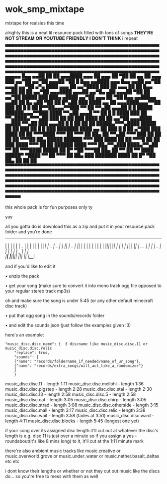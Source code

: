 # wok_smp_mixtape
mixtape for realsies this time

alrighty 
this is a neat lil resource pack filled with tons of songs 
𝐓𝐇𝐄𝐘'𝐑𝐄 𝐍𝐎𝐓 𝐒𝐓𝐑𝐄𝐀𝐌 𝐎𝐑 𝐘𝐎𝐔𝐓𝐔𝐁𝐄 𝐅𝐑𝐈𝐄𝐍𝐃𝐋𝐘 𝐈 𝐃𝐎𝐍'𝐓 𝐓𝐇𝐈𝐍𝐊
i repeat
▄▄▄▄▄▄▄▄▄▄▄▄▄▄▄▄▄▄▄▄▄▄▄▄▄▄▄▄▄▄▄▄▄▄▄▄▄▄▄▄▄▄▄▄▄▄▄▄▄▄▄▄▄▄▄▄▄▄▄▄▄▄▄▄▄▄▄▄▄▄▄▄▄▄▄▄▄▄▄▄▄▄▄▄▄▄▄▄▄▄▄▄▄▄▄▄▄▄▄▄▄▄▄▄▄▄▄▄▄▄▄▄▄▄▄▄▄▄▄▄▄▄▄▄▄▄▄▄▄▄▄▄▄▄▄▄▄▄▄▄▄▄▄▄▄▄▄▄▄▄▄▄▄▄▄▄▄▄▄▄▄▄▄▄▄▄▄▄▄▄▄▄▄▄▄▄▄▄▄▄▄▄▄▄▄▄▄▄▄▄▄▄▄▄▄▄▄▄▄▄▄▄▄▄▄▄▄▄▄▄▄▄▄▄▄▄▄▄▄▄▄▄▄▄▄▄▄▄▄▄▄▄▄▄▄▄▄▄▄▄▄▄▄▄▄▄▄▄▄▄▄▄▄▄▄▄▄▄▄▄▄▄▄▄▄▄▄▄▄▄▄▄▄▄▄▄▄▄▄▄▄▄▄▄▄▄▄▄▄▄▄▄▄▄▄▄▄▄▄▄▄▄▄▄▄
█▄▄ ▄▄██ ██ ██ ▄▄▄████ ▄▄▄ ██ ▄▄▄ ██ ▀██ ██ ▄▄ ██ ▄▄▄ ███ ▄▄▀██ ▄▄▀██ ▄▄▄██ ▀██ █ █▄▄ ▄▄████ ▄▄▄ █▄▄ ▄▄██ ▄▄▀██ ▄▄▄█ ▄▄▀██ ▄▀▄ ████ ▄▄▄ ██ ▄▄▀████ ███ ██ ▄▄▄ ██ ██ █▄▄ ▄▄██ ██ ██ ▄▄▀██ ▄▄▄████ ▄▄▄██ ▄▄▀█▄ ▄██ ▄▄▄██ ▀██ ██ ▄▄▀██ █████ ███ ███▄ ▄████ ▄▄▀██ ▄▄▄ ██ ▀██ █▄▄ ▄▄███▄▄ ▄▄██ ██ █▄ ▄██ ▀██ ██ █▀▄██
███ ████ ▄▄ ██ ▄▄▄████▄▄▄▀▀██ ███ ██ █ █ ██ █▀▀██▄▄▄▀▀███ ▀▀ ██ ▀▀▄██ ▄▄▄██ █ █ █████ ██████▄▄▄▀▀███ ████ ▀▀▄██ ▄▄▄█ ▀▀ ██ █ █ ████ ███ ██ ▀▀▄████▄▀▀▀▄██ ███ ██ ██ ███ ████ ██ ██ ▄▄▀██ ▄▄▄████ ▄▄███ ▀▀▄██ ███ ▄▄▄██ █ █ ██ ██ ██ █████▄▀▀▀▄████ █████ ██ ██ ███ ██ █ █ ███ ███████ ████ ▄▄ ██ ███ █ █ ██ ▄▀███
███ ████ ██ ██ ▀▀▀████ ▀▀▀ ██ ▀▀▀ ██ ██▄ ██ ▀▀▄██ ▀▀▀ ███ ██ ██ ██ ██ ▀▀▀██ ██▄ █████ ██████ ▀▀▀ ███ ████ ██ ██ ▀▀▀█ ██ ██ ███ ████ ▀▀▀ ██ ██ ██████ ████ ▀▀▀ ██▄▀▀▄███ ████▄▀▀▄██ ▀▀ ██ ▀▀▀████ █████ ██ █▀ ▀██ ▀▀▀██ ██▄ ██ ▀▀ ██ ▀▀ ████ █████▀ ▀████ ▀▀ ██ ▀▀▀ ██ ██▄ ███ ███████ ████ ██ █▀ ▀██ ██▄ ██ ██ ██
▀▀▀▀▀▀▀▀▀▀▀▀▀▀▀▀▀▀▀▀▀▀▀▀▀▀▀▀▀▀▀▀▀▀▀▀▀▀▀▀▀▀▀▀▀▀▀▀▀▀▀▀▀▀▀▀▀▀▀▀▀▀▀▀▀▀▀▀▀▀▀▀▀▀▀▀▀▀▀▀▀▀▀▀▀▀▀▀▀▀▀▀▀▀▀▀▀▀▀▀▀▀▀▀▀▀▀▀▀▀▀▀▀▀▀▀▀▀▀▀▀▀▀▀▀▀▀▀▀▀▀▀▀▀▀▀▀▀▀▀▀▀▀▀▀▀▀▀▀▀▀▀▀▀▀▀▀▀▀▀▀▀▀▀▀▀▀▀▀▀▀▀▀▀▀▀▀▀▀▀▀▀▀▀▀▀▀▀▀▀▀▀▀▀▀▀▀▀▀▀▀▀▀▀▀▀▀▀▀▀▀▀▀▀▀▀▀▀▀▀▀▀▀▀▀▀▀▀▀▀▀▀▀▀▀▀▀▀▀▀▀▀▀▀▀▀▀▀▀▀▀▀▀▀▀▀▀▀▀▀▀▀▀▀▀▀▀▀▀▀▀▀▀▀▀▀▀▀▀▀▀▀▀▀▀▀▀▀▀▀▀▀▀▀▀▀▀▀▀▀▀▀▀▀▀

this whole pack is for fun purposes only ty

yay

all you gotta do is download this as a zip and put it in your resource pack folder
and you're done 
 __   __ _______ _______ ______   _______ __   __ 
|  | |  |       |       |    _ | |       |  | |  |
|  |_|  |   _   |   _   |   | || |   _   |  |_|  |
|       |  | |  |  | |  |   |_||_|  |_|  |       |
|       |  |_|  |  |_|  |    __  |       |_     _|
|   _   |       |       |   |  | |   _   | |   |  
|__| |__|_______|_______|___|  |_|__| |__| |___|  


and if you'd like to edit it

• unzip the pack

• get your song (make sure to convert it into mono track ogg file opposed to your regular stereo track mp3s)

oh and make sure the song is under 5:45 (or any other default minecraft disc track)

• put that ogg song in the sounds/records folder

• and edit the sounds json (just follow the examples given :3)


here's an example:
~~~~~~~~~~~~~~~~~~~~~~~~~~~~~~~~~~~~~~~~~~~~~~~~~~~~~~~~~~~~~~~~~~~~~~~~~~~~~~~~~~~~~~~
"music_disc.disc_name": {  £ discname like music_disc.disc.11 or music_disc.disc.relic
    "replace": true,
    "sounds": [
    {"name": "records/foldername_if_needed/name_of_ur_song"},
    {"name": "records/extra_songs/will_act_like_a_randomizer"}
    ]
    }
~~~~~~~~~~~~~~~~~~~~~~~~~~~~~~~~~~~~~~~~~~~~~~~~~~~~~~~~~~~~~~~~~~~~~~~~~~~~~~~~~~~~~~~
music_disc.disc.11 - length 1:11
music_disc.disc.mellohi - length 1:36
music_disc.disc.pigstep - length 2:28
music_disc.disc.stal - length 2:30
music_disc.disc.13 - length 2:58
music_disc.disc.5 - length 2:58
music_disc.disc.cat - length 3:05
music_disc.disc.chirp - length 3:05
music_disc.disc.strad - length 3:08
music_disc.disc.otherside - length 3:15
music_disc.disc.mall - length 3:17
music_disc.disc.relic - length 3:38
music_disc.disc.wait - length 3:58 (fades at 3:51)
music_disc.disc.ward - length 4:11
music_disc.disc.blocks - length 5:45 (longest one yet)

if your song over its assigned disc length it'll cut out at whatever the disc's length is
e.g. disc 11 is just over a minute so if you assign a yes - roundabout(it's like 8 mins long) to it, it'll cut at the 1:11 minute mark


there're also ambient music tracks like 
music.creative or
music.overworld.grove or 
music.under_water or
music.nether.basalt_deltas etc etc

i dont know their lengths or whether or not they cut out music like the discs do... so you're free to mess with them as well

